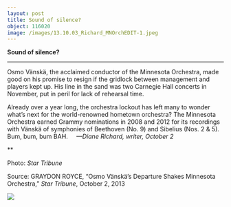 ```yaml
---
layout: post
title: Sound of silence?
object: 116020
image: /images/13.10.03_Richard_MNOrchEDIT-1.jpeg
---
```

**Sound of silence?**

****

Osmo Vänskä, the acclaimed conductor of the Minnesota Orchestra, made good on his promise to resign if the gridlock between management and players kept up. His line in the sand was two Carnegie Hall concerts in November, put in peril for lack of rehearsal time.

Already over a year long, the orchestra lockout has left many to wonder what’s next for the world-renowned hometown orchestra? The Minnesota Orchestra earned Grammy nominations in 2008 and 2012 for its recordings with Vänskä of symphonies of Beethoven (No. 9) and Sibelius (Nos. 2 & 5). Bum, bum, bum BAH.     *—Diane Richard, writer, October 2*

**

Photo: *Star Tribune* 

Source: GRAYDON ROYCE, “Osmo Vänskä’s Departure Shakes Minnesota Orchestra,” *Star Tribune*, October 2, 2013 

![]({{siteurl.base}}/images/13.10.03_Richard_MNOrchEDIT-1.jpeg)
